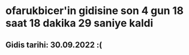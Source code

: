 # ofarukbicer'in gidisine son 4 gun 18 saat 18 dakika 29 saniye kaldi

## Gidis tarihi: 30.09.2022 :(